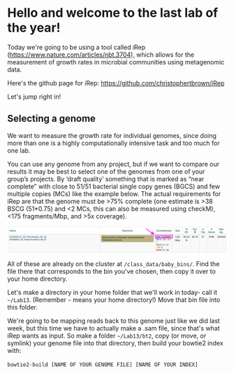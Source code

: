 # Hello and welcome to the last lab of the year!

Today we're going to be using a tool called iRep (https://www.nature.com/articles/nbt.3704), which allows for the measurement of growth rates in microbial communities using metagenomic data.

Here's the github page for iRep: https://github.com/christophertbrown/iRep

Let's jump right in!

## Selecting a genome 

We want to measure the growth rate for individual genomes, since doing more than one is a highly computationally intensive task and too much for one lab.

You can use any genome from any project, but if we want to compare our results it may be best to select one of the genomes from one of your group’s projects.  By ‘draft quality’ something that is marked as “near complete” with close to 51/51 bacterial single copy genes (BGCS) and few multiple copies (MCs) like the example below.  The actual requirements for iRep are that the genome must be >75% complete (one estimate is >38 BSCG (51*0.75) and <2 MCs, this can also be measured using checkM), <175 fragments/Mbp, and >5x coverage).  

![example_genome.png](example_genome.png)

All of these are already on the cluster at `/class_data/baby_bins/`. Find the file there that corresponds to the bin you've chosen, then copy it over to your home directory.

Let's make a directory in your home folder that we'll work in today- call it `~/Lab13`. (Remember `~` means your home directory!) Move that bin file into this folder.

We're going to be mapping reads back to this genome just like we did last week, but this time we have to actually make a .sam file, since that's what iRep wants as input. So make a folder `~/Lab13/bt2`, copy (or move, or symlink) your genome file into that directory, then build your bowtie2 index with:

```bowtie2-build [NAME OF YOUR GENOME FILE] [NAME OF YOUR INDEX]```



